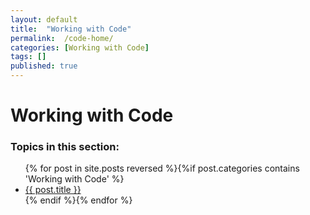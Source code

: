```yaml
---
layout: default
title:  "Working with Code"
permalink:  /code-home/
categories: [Working with Code]
tags: []
published: true
---
```


<div data-type="part" class="hsecpart" data-hederis-type="hsecpart" id="code-home" data-pi-attrs="id: code-home" role="doc-part" data-author-name=" " data-book-title=" " title="Working with Code"><h1 data-hederis-type="hblkchaptitle" class="hblkchaptitle" id="phKNXb7gj">Working with Code</h1>
    <h3>Topics in this section:</h3><ul class="">{% for post in site.posts reversed %}{%if post.categories contains 'Working with Code' %}<li class=""><a class="" href="{{ post.url }}">{{ post.title }}</a></li>{% endif %}{% endfor %}</ul></div>
    